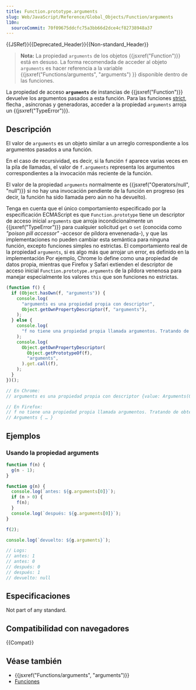 ```yaml
---
title: Function.prototype.arguments
slug: Web/JavaScript/Reference/Global_Objects/Function/arguments
l10n:
  sourceCommit: 70f09675ddcfc75a3bb66d2dce4cf82738948a37
---
```


{{JSRef}}{{Deprecated_Header}}{{Non-standard_Header}}

> **Nota:** La propiedad `arguments` de los objetos {{jsxref("Function")}} está en desuso. La forma recomendada de acceder al objeto `arguments` es hacer referencia a la variable {{jsxref("Functions/arguments", "arguments") }} disponible dentro de las funciones.

La propiedad de acceso **`arguments`** de instancias de {{jsxref("Function")}} devuelve los argumentos pasados ​​a esta función. Para las funciones [strict](/es/docs/Web/JavaScript/Reference/Strict_mode), flecha , asíncronas y generadoras, acceder a la propiedad `arguments` arroja un {{jsxref("TypeError")}}.

## Descripción

El valor de `arguments` es un objeto similar a un arreglo correspondiente a los argumentos pasados ​​a una función.

En el caso de recursividad, es decir, si la función `f` aparece varias veces en la pila de llamadas, el valor de `f.arguments` representa los argumentos correspondientes a la invocación más reciente de la función.

El valor de la propiedad `arguments` normalmente es {{jsxref("Operators/null", "null")}} si no hay una invocación pendiente de la función en progreso (es decir, la función ha sido llamada pero aún no ha devuelto).

Tenga en cuenta que el único comportamiento especificado por la especificación ECMAScript es que `Function.prototype` tiene un descriptor de acceso inicial `arguments` que arroja incondicionalmente un {{jsxref("TypeError")}} para cualquier solicitud `get` o `set` (conocida como _"poison pill accessor"_ -accesor de píldora envenenada-), y que las implementaciones no pueden cambiar esta semántica para ninguna función, excepto funciones simples no estrictas. El comportamiento real de la propiedad `arguments`, si es algo más que arrojar un error, es definido en la implementación Por ejemplo, Chrome lo define como una propiedad de datos propia, mientras que Firefox y Safari extienden el descriptor de acceso inicial `Function.prototype.arguments` de la píldora venenosa para manejar especialmente los valores `this` que son funciones no estrictas.

```js
(function f() {
  if (Object.hasOwn(f, "arguments")) {
    console.log(
      "arguments es una propiedad propia con descriptor",
      Object.getOwnPropertyDescriptor(f, "arguments"),
    );
  } else {
    console.log(
      "f no tiene una propiedad propia llamada argumentos. Tratando de obtener f.[[Prototype]].arguments",
    );
    console.log(
      Object.getOwnPropertyDescriptor(
        Object.getPrototypeOf(f),
        "arguments",
      ).get.call(f),
    );
  }
})();

// En Chrome:
// arguments es una propiedad propia con descriptor {value: Arguments(0), writable: false, enumerable: false, configurable: false}

// En Firefox:
// f no tiene una propiedad propia llamada argumentos. Tratando de obtener f.[[Prototype]].arguments
// Arguments { … }
```

## Ejemplos

### Usando la propiedad arguments

```js
function f(n) {
  g(n - 1);
}

function g(n) {
  console.log(`antes: ${g.arguments[0]}`);
  if (n > 0) {
    f(n);
  }
  console.log(`después: ${g.arguments[0]}`);
}

f(2);

console.log(`devuelto: ${g.arguments}`);

// Logs:
// antes: 1
// antes: 0
// después: 0
// después: 1
// devuelto: null
```

## Especificaciones

Not part of any standard.

## Compatibilidad con navegadores

{{Compat}}

## Véase también

- {{jsxref("Functions/arguments", "arguments")}}
- [Funciones](/es/docs/Web/JavaScript/Reference/Functions)
